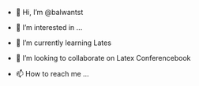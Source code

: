 - 👋 Hi, I’m @balwantst
- 👀 I’m interested in ...
- 🌱 I’m currently learning Lates
- 💞️ I’m looking to collaborate on Latex Conferencebook

- 📫 How to reach me ...

<!---
balwantst/balwantst is a ✨ special ✨ repository because its `README.md` (this file) appears on your GitHub profile.
You can click the Preview link to take a look at your changes.
--->
